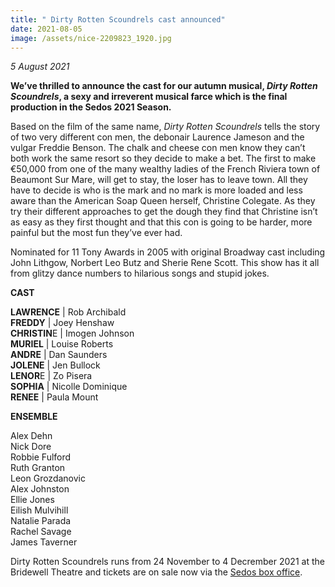 ```yaml
---
title: " Dirty Rotten Scoundrels cast announced"
date: 2021-08-05
image: /assets/nice-2209823_1920.jpg
---
```

*5 August 2021*

**We’ve thrilled to announce the cast for our autumn musical, *Dirty Rotten Scoundrels*, a sexy and irreverent musical farce which is the final production in the Sedos 2021 Season.** 

Based on the film of the same name, *Dirty Rotten Scoundrels* tells the story of two very different con men, the debonair Laurence Jameson and the vulgar Freddie Benson. The chalk and cheese con men know they can’t both work the same resort so they decide to make a bet. The first to make €50,000 from one of the many wealthy ladies of the French Riviera town of Beaumont Sur Mare, will get to stay, the loser has to leave town. All they have to decide is who is the mark and no mark is more loaded and less aware than the American Soap Queen herself, Christine Colegate. As they try their different approaches to get the dough they find that Christine isn’t as easy as they first thought and that this con is going to be harder, more painful but the most fun they’ve ever had.

Nominated for 11 Tony Awards in 2005 with original Broadway cast including John Lithgow, Norbert Leo Butz and Sherie Rene Scott. This show has it all from glitzy dance numbers to hilarious songs and stupid jokes.

**CAST**

**LAWRENCE** | Rob Archibald	\
**FREDDY** | Joey Henshaw	\
**CHRISTIN**E | Imogen Johnson	\
**MURIEL** | Louise Roberts	\
**ANDRE** | Dan Saunders	\
**JOLENE** | Jen Bullock	\
**LENOR**E | Zo Pisera	\
**SOPHIA** | Nicolle Dominique	\
**RENEE** | Paula Mount	

**ENSEMBLE**

Alex Dehn\
Nick Dore\
Robbie Fulford	\
Ruth Granton	\
Leon Grozdanovic\
Alex Johnston\
Ellie Jones\
Eilish Mulvihill	\
Natalie Parada	 \
Rachel Savage	\
James Taverner

Dirty Rotten Scoundrels runs from 24 November to 4 Decrember 2021 at the Bridewell Theatre and tickets are on sale now via the [Sedos box office](https://sedos.ticketsolve.com/shows).